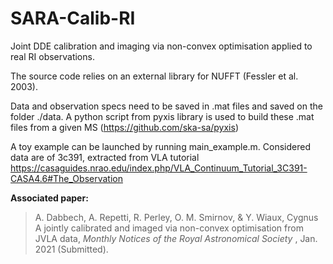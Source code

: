 # SARA-Calib-RI
Joint DDE calibration and imaging via non-convex optimisation applied to real RI observations.

The source code relies on an external library for NUFFT (Fessler et al. 2003).

Data and observation specs need to be saved in .mat files and saved on the folder ./data.
A python script from pyxis library is used to build these .mat files from  a given MS (https://github.com/ska-sa/pyxis)

A toy example can be launched by running main_example.m. 
Considered data are of 3c391, extracted from VLA tutorial https://casaguides.nrao.edu/index.php/VLA_Continuum_Tutorial_3C391-CASA4.6#The_Observation 

**Associated paper:**
> A. Dabbech, A. Repetti, R. Perley, O. M. Smirnov, & Y. Wiaux, Cygnus A jointly calibrated and imaged via non-convex optimisation from JVLA data</a>, <i>Monthly Notices of the Royal Astronomical Society </i>, Jan. 2021 (Submitted).
# <a href="https://arxiv.org/abs/1701.03689">

